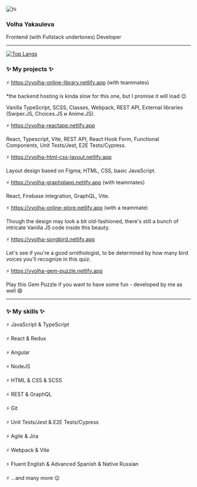 ![hi](https://github.com/yvolha/yvolha/assets/112762462/382dbc72-9649-4909-a097-e43992b7a02e) 

### Volha Yakauleva ###
Frontend (with Fullstack undertones) Developer 

***
[![Top Langs](https://github-readme-stats.vercel.app/api/top-langs/?username=yvolha&layout=compact&theme=vue)](https://github.com/yvolha/github-readme-stats)


### ✨ My projects ✨ 
⚡ https://yvolha-online-library.netlify.app (with teammates) 

*the backend hosting is kinda slow for this one, but I promise it will load 😉

Vanilla TypeScript, SCSS, Classes, Webpack, REST API, External libraries (Swiper.JS, Choices.JS и Anime.JS).

⚡ https://yvolha-reactapp.netlify.app

React, Typescript, Vite, REST API, React Hook Form, Functional Components, Unit Tests/Jest, E2E Tests/Cypress.

⚡ https://yvolha-html-css-layout.netlify.app

Layout design based on Figma; HTML, CSS, basic JavaScript.

⚡ https://yvolha-graphqlapp.netlify.app (with teammates)

React, Firebase integration, GraphQL, Vite.

⚡ https://yvolha-online-store.netlify.app (with a teammate)

Though the design may look a bit old-fashioned, there's still a bunch of intricate Vanilla JS code inside this beauty.

⚡ https://yvolha-songbird.netlify.app

Let's see if you're a good ornithologist, to be determined by how many bird voices you'll recognize in this quiz.

⚡ https://yvolha-gem-puzzle.netlify.app

Play this Gem Puzzle if you want to have some fun - developed by me as well 😄

*** 
### ✨ My skills ✨ 
⚡ JavaScript & TypeScript

⚡ React & Redux

⚡ Angular

⚡ NodeJS

⚡ HTML & CSS & SCSS

⚡ REST & GraphQL

⚡ Git

⚡ Unit Tests/Jest & E2E Tests/Cypress

⚡ Agile & Jira

⚡ Webpack & Vite

⚡ Fluent English & Advanced Spanish & Native Russian

⚡ ...and many more 😉


